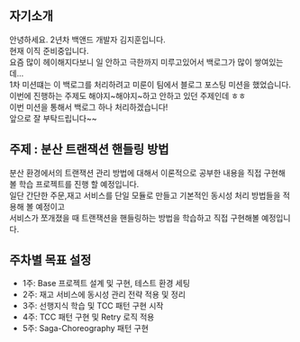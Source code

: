 ## 자기소개
안녕하세요. 2년차 백앤드 개발자 김지훈입니다.  
현재 이직 준비중입니다.  
요즘 많이 헤이해지다보니 일 안하고 극한까지 미루고있어서 백로그가 많이 쌓여있는데...  
1차 미션떄는 이 백로그를 처리하려고 미룬이 팀에서 블로그 포스팅 미션을 했었습니다.
이번에 진행하는 주제도 해야지~해야지~하고 안하고 있던 주제인데 ㅎㅎ  
이번 미션을 통해서 백로그 하나 처리하겠습니다!  
앞으로 잘 부탁드립니다~~

## 주제 : 분산 트랜잭션 핸들링 방법
분산 환경에서의 트랜잭션 관리 방법에 대해서 이론적으로 공부한 내용을 직접 구현해 볼 학습 프로젝트를 진행 할 예정입니다.  
일단 간단한 주문,재고 서비스를 단일 모듈로 만들고 기본적인 동시성 처리 방법들을 적용해 볼 예정이고  
서비스가 쪼개졌을 때 트랜잭션을 핸들링하는 방법을 학습하고 직접 구현해볼 예정입니다.

## 주차별 목표 설정
- 1주: Base 프로젝트 설계 및 구현, 테스트 환경 세팅
- 2주: 재고 서비스에 동시성 관리 전략 적용 및 정리
- 3주: 선행지식 학습 및 TCC 패턴 구현 시작
- 4주: TCC 패턴 구현 및 Retry 로직 적용
- 5주: Saga-Choreography 패턴 구현
